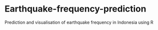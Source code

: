 # Earthquake-frequency-prediction
Prediction and visualisation of earthquake frequency in Indonesia using R
